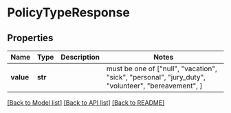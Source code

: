# PolicyTypeResponse


## Properties
Name | Type | Description | Notes
------------ | ------------- | ------------- | -------------
**value** | **str** |  |  must be one of ["null", "vacation", "sick", "personal", "jury_duty", "volunteer", "bereavement", ]

[[Back to Model list]](../README.md#documentation-for-models) [[Back to API list]](../README.md#documentation-for-api-endpoints) [[Back to README]](../README.md)


